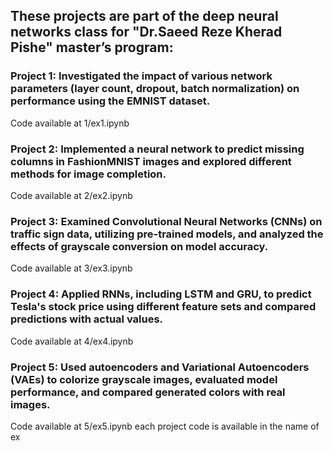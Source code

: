 ## These projects are part of the deep neural networks class for "Dr.Saeed Reze Kherad Pishe" master’s program:


### Project 1: Investigated the impact of various network parameters (layer count, dropout, batch normalization) on performance using the EMNIST dataset.
Code available at 1/ex1.ipynb


### Project 2: Implemented a neural network to predict missing columns in FashionMNIST images and explored different methods for image completion.
Code available at 2/ex2.ipynb

### Project 3: Examined Convolutional Neural Networks (CNNs) on traffic sign data, utilizing pre-trained models, and analyzed the effects of grayscale conversion on model accuracy.
Code available at 3/ex3.ipynb

### Project 4: Applied RNNs, including LSTM and GRU, to predict Tesla's stock price using different feature sets and compared predictions with actual values.
Code available at 4/ex4.ipynb


### Project 5: Used autoencoders and Variational Autoencoders (VAEs) to colorize grayscale images, evaluated model performance, and compared generated colors with real images.
Code available at 5/ex5.ipynb
each project code is available in the name of ex
